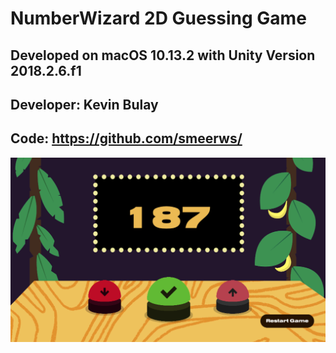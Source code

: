 # NumberWizard 2D Guessing Game


## Developed on macOS 10.13.2 with Unity Version 2018.2.6.f1 
## Developer: Kevin Bulay ##
## Code: https://github.com/smeerws/

![Image NumberWizard](./Screenshots/Screenshot1.png)